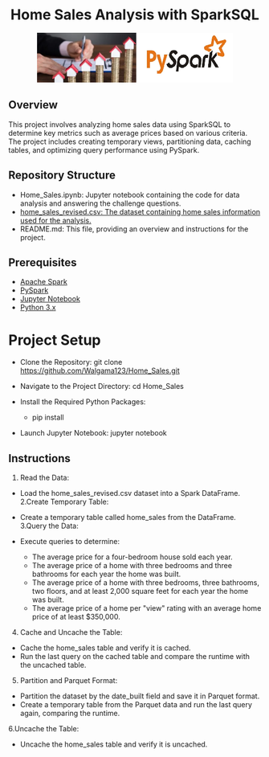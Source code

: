 <h1 align="center"> Home Sales Analysis with SparkSQL </h1>

<div align="center">
	<img src="images/icon.png">
</div>


## Overview
This project involves analyzing home sales data using SparkSQL to determine key metrics such as average prices based on various criteria. The project includes creating temporary views, partitioning data, caching tables, and optimizing query performance using PySpark.

## Repository Structure
- Home_Sales.ipynb: Jupyter notebook containing the code for data analysis and answering the challenge questions.
- [home_sales_revised.csv: The dataset containing home sales information used for the analysis.](https://2u-data-curriculum-team.s3.amazonaws.com/dataviz-classroom/v1.2/22-big-data/home_sales_revised.csv)
- README.md: This file, providing an overview and instructions for the project.

## Prerequisites
- [Apache Spark](https://spark.apache.org/)
- [PySpark](https://spark.apache.org/docs/latest/api/python/index.html)
- [Jupyter Notebook](https://docs.jupyter.org/en/latest/)
- [Python 3.x](https://www.python.org/downloads/)

# Project Setup
- Clone the Repository: git clone https://github.com/Walgama123/Home_Sales.git

- Navigate to the Project Directory: cd Home_Sales

- Install the Required Python Packages: 
  - pip install <required packages >
- Launch Jupyter Notebook: jupyter notebook


## Instructions
1. Read the Data:
  - Load the home_sales_revised.csv dataset into a Spark DataFrame. 
2.Create Temporary Table:
  - Create a temporary table called home_sales from the DataFrame.
3.Query the Data:

  - Execute queries to determine:
    - The average price for a four-bedroom house sold each year.
    - The average price of a home with three bedrooms and three bathrooms for each year the home was built.
    - The average price of a home with three bedrooms, three bathrooms, two floors, and at least 2,000 square feet for each year the home was built.
    - The average price of a home per "view" rating with an average home price of at least $350,000.
4. Cache and Uncache the Table:
- Cache the home_sales table and verify it is cached.
- Run the last query on the cached table and compare the runtime with the uncached table.

5. Partition and Parquet Format:
- Partition the dataset by the date_built field and save it in Parquet format.
- Create a temporary table from the Parquet data and run the last query again, comparing the runtime.

6.Uncache the Table:
- Uncache the home_sales table and verify it is uncached.